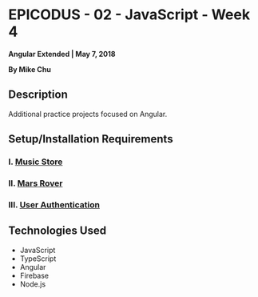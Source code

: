# EPICODUS - 02 - JavaScript - Week 4

**Angular Extended | May 7, 2018**

**By Mike Chu**

## Description

Additional practice projects focused on Angular.

## Setup/Installation Requirements

### I. [Music Store](music-store)

### II. [Mars Rover](mars-rover)

### III. [User Authentication](authentication)

## Technologies Used

- JavaScript
- TypeScript
- Angular
- Firebase
- Node.js
